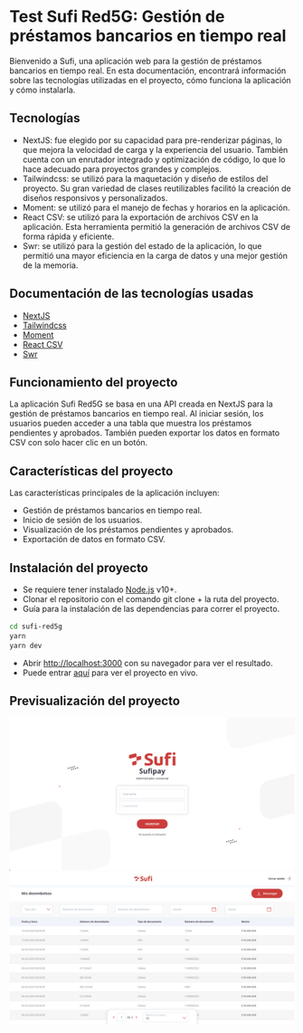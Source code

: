 # Test Sufi Red5G: Gestión de préstamos bancarios en tiempo real

Bienvenido a Sufi, una aplicación web para la gestión de préstamos bancarios en tiempo real. En esta documentación, encontrará información sobre las tecnologías utilizadas en el proyecto, cómo funciona la aplicación y cómo instalarla.

## Tecnologías

- NextJS: fue elegido por su capacidad para pre-renderizar páginas, lo que mejora la velocidad de carga y la experiencia del usuario. También cuenta con un enrutador integrado y optimización de código, lo que lo hace adecuado para proyectos grandes y complejos.
- Tailwindcss: se utilizó para la maquetación y diseño de estilos del proyecto. Su gran variedad de clases reutilizables facilitó la creación de diseños responsivos y personalizados.
- Moment: se utilizó para el manejo de fechas y horarios en la aplicación.
- React CSV: se utilizó para la exportación de archivos CSV en la aplicación. Esta herramienta permitió la generación de archivos CSV de forma rápida y eficiente.
- Swr: se utilizó para la gestión del estado de la aplicación, lo que permitió una mayor eficiencia en la carga de datos y una mejor gestión de la memoria.

## Documentación de las tecnologías usadas

- [NextJS](https://nextjs.org/docs)
- [Tailwindcss](https://tailwindcss.com/docs)
- [Moment](https://momentjs.com/)
- [React CSV](https://github.com/react-csv/react-csv)
- [Swr](https://swr.vercel.app/docs/getting-started)

## Funcionamiento del proyecto

La aplicación Sufi Red5G se basa en una API creada en NextJS para la gestión de préstamos bancarios en tiempo real. Al iniciar sesión, los usuarios pueden acceder a una tabla que muestra los préstamos pendientes y aprobados. También pueden exportar los datos en formato CSV con solo hacer clic en un botón.

## Características del proyecto

Las características principales de la aplicación incluyen:

- Gestión de préstamos bancarios en tiempo real.
- Inicio de sesión de los usuarios.
- Visualización de los préstamos pendientes y aprobados.
- Exportación de datos en formato CSV.

## Instalación del proyecto

- Se requiere tener instalado [Node.js](https://nodejs.org/) v10+.
- Clonar el repositorio con el comando git clone + la ruta del proyecto.
- Guía para la instalación de las dependencias para correr el proyecto.

```sh
cd sufi-red5g
yarn
yarn dev
```

- Abrir [http://localhost:3000](http://localhost:3000) con su navegador para ver el resultado.
- Puede entrar [aquí](https://sufi-red5g.vercel.app/) para ver el proyecto en vivo.

## Previsualización del proyecto

![Diseño final de github profile](public/images/design-login.png)
![Diseño final de github profile](public/images/design-table.png)
